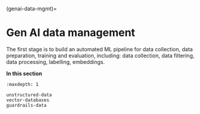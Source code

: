 (genai-data-mgmt)=
# Gen AI data management

The first stage is to build an automated ML pipeline for data collection, data preparation, training and evaluation, including:
data collection, data filtering, data processing, labelling, embeddings.

**In this section**

```{toctree}
:maxdepth: 1

unstructured-data
vector-databases
guardrails-data
```